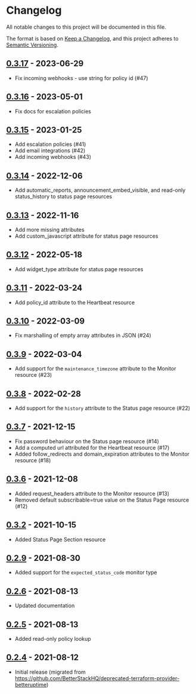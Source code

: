 # Changelog
All notable changes to this project will be documented in this file.

The format is based on [Keep a Changelog](https://keepachangelog.com/en/1.0.0/),
and this project adheres to [Semantic Versioning](https://semver.org/spec/v2.0.0.html).

## [0.3.17] - 2023-06-29
- Fix incoming webhooks - use string for policy id (#47)

## [0.3.16] - 2023-05-01
- Fix docs for escalation policies

## [0.3.15] - 2023-01-25
- Add escalation policies (#41)
- Add email integrations (#42)
- Add incoming webhooks (#43)

## [0.3.14] - 2022-12-06
- Add automatic_reports, announcement_embed_visible, and read-only status_history to status page resources

## [0.3.13] - 2022-11-16
- Add more missing attributes
- Add custom_javascript attribute for status page resources

## [0.3.12] - 2022-05-18
- Add widget_type attribute for status page resources

## [0.3.11] - 2022-03-24
- Add policy_id attribute to the Heartbeat resource

## [0.3.10] - 2022-03-09
- Fix marshalling of empty array attributes in JSON (#24)

## [0.3.9] - 2022-03-04
- Add support for the `maintenance_timezone` attribute to the Monitor resource (#23)

## [0.3.8] - 2022-02-28
- Add support for the `history` attribute to the Status page resource (#22)   

## [0.3.7] - 2021-12-15
- Fix password behaviour on the Status page resource (#14)
- Add a computed url attributed for the Heartbeat resource (#17)
- Added follow_redirects and domain_expiration attributes to the Monitor resource (#18)

## [0.3.6] - 2021-12-08
- Added request_headers attribute to the Monitor resource (#13)
- Removed default subscribable=true value on the Status Page resource (#12)

## [0.3.2] - 2021-10-15
- Added Status Page Section resource

## [0.2.9] - 2021-08-30
- Added support for the `expected_status_code` monitor type

## [0.2.6] - 2021-08-13
- Updated documentation

## [0.2.5] - 2021-08-13
- Added read-only policy lookup

## [0.2.4] - 2021-08-12
- Initial release (migrated from https://github.com/BetterStackHQ/deprecated-terraform-provider-betteruptime)

[Unreleased]: https://github.com/BetterStackHQ/terraform-provider-better-uptime/compare/v0.3.17...HEAD
[0.3.17]: https://github.com/BetterStackHQ/terraform-provider-better-uptime/compare/v0.3.16...v0.3.17
[0.3.16]: https://github.com/BetterStackHQ/terraform-provider-better-uptime/compare/v0.3.15...v0.3.16
[0.3.15]: https://github.com/BetterStackHQ/terraform-provider-better-uptime/compare/v0.3.14...v0.3.15
[0.3.15]: https://github.com/BetterStackHQ/terraform-provider-better-uptime/compare/v0.3.14...v0.3.15
[0.3.14]: https://github.com/BetterStackHQ/terraform-provider-better-uptime/compare/v0.3.13...v0.3.14
[0.3.13]: https://github.com/BetterStackHQ/terraform-provider-better-uptime/compare/v0.3.12...v0.3.13
[0.3.12]: https://github.com/BetterStackHQ/terraform-provider-better-uptime/compare/v0.3.11...v0.3.12
[0.3.11]: https://github.com/BetterStackHQ/terraform-provider-better-uptime/compare/v0.3.10...v0.3.11
[0.3.10]: https://github.com/BetterStackHQ/terraform-provider-better-uptime/compare/v0.3.9...v0.3.10
[0.3.9]: https://github.com/BetterStackHQ/terraform-provider-better-uptime/compare/v0.3.8...v0.3.9
[0.3.8]: https://github.com/BetterStackHQ/terraform-provider-better-uptime/compare/v0.3.7...v0.3.8
[0.3.7]: https://github.com/BetterStackHQ/terraform-provider-better-uptime/compare/v0.3.6...v0.3.7
[0.3.6]: https://github.com/BetterStackHQ/terraform-provider-better-uptime/compare/v0.3.2...v0.3.6
[0.3.2]: https://github.com/BetterStackHQ/terraform-provider-better-uptime/compare/v0.2.9...v0.3.2
[0.2.9]: https://github.com/BetterStackHQ/terraform-provider-better-uptime/compare/v0.2.8...v0.2.9
[0.2.8]: https://github.com/BetterStackHQ/terraform-provider-better-uptime/compare/v0.2.7...v0.2.8
[0.2.7]: https://github.com/BetterStackHQ/terraform-provider-better-uptime/compare/v0.2.6...v0.2.7
[0.2.6]: https://github.com/BetterStackHQ/terraform-provider-better-uptime/compare/v0.2.5...v0.2.6
[0.2.5]: https://github.com/BetterStackHQ/terraform-provider-better-uptime/compare/v0.2.4...v0.2.5
[0.2.4]: https://github.com/BetterStackHQ/terraform-provider-better-uptime/releases/tag/v0.2.4
